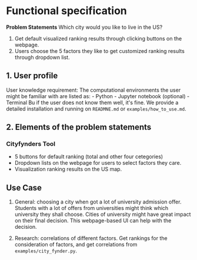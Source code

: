# Functional specification

**Problem Statements**
Which city would you like to live in the US?
1. Get default visualized ranking results through clicking buttons on the webpage.
2. Users choose the 5 factors they like to get customized ranking results through dropdown list.

## 1. User profile

User knowledge requirement:
    The computational environments the user might be familiar with are listed as:
    - Python
    - Jupyter notebook (optional)
    - Terminal
    Bu if the user does not know them well, it's fine. We provide a detailed installation and running on `READMNE.md` or `examples/how_to_use.md`.

## 2. Elements of the problem statements

### Cityfynders Tool
- 5 buttons for default ranking (total and other four cetegories)
- Dropdown lists on the webpage for users to select factors they care.
- Visualization ranking results on the US map.

## Use Case

1. General: choosing a city when got a lot of university admission offer.
Students with a lot of offers from universities might think which university they shall choose. Cities of university might have great impact on their final decision. This webpage-based UI can help with the decision.

2. Research: correlations of different factors.
Get rankings for the consideration of factors, and get correlations from `examples/city_fynder.py`.
